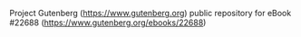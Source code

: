 Project Gutenberg (https://www.gutenberg.org) public repository for eBook #22688 (https://www.gutenberg.org/ebooks/22688)
